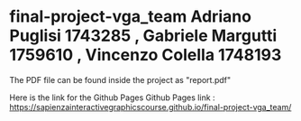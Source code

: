 # final-project-vga_team Adriano Puglisi 1743285 , Gabriele Margutti 1759610 , Vincenzo Colella 1748193

The PDF file can be found inside the project as "report.pdf"

Here is the link for the Github Pages
Github Pages link : https://sapienzainteractivegraphicscourse.github.io/final-project-vga_team/
